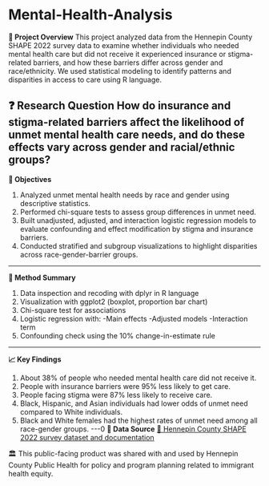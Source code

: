 
# Mental-Health-Analysis

**🧠 Project Overview**
This project analyzed data from the Hennepin County SHAPE 2022 survey data to examine whether individuals who needed mental health care but did not receive it experienced insurance or stigma-related barriers, and how these barriers differ across gender and race/ethnicity. We used statistical modeling to identify patterns and disparities in access to care using R language.

**❓ Research Question**
How do insurance and stigma-related barriers affect the likelihood of unmet mental health care needs, and do these effects vary across gender and racial/ethnic groups?
---
**🎯 Objectives**
1. Analyzed unmet mental health needs by race and gender using descriptive statistics.
2. Performed chi-square tests to assess group differences in unmet need.
3. Built unadjusted, adjusted, and interaction logistic regression models to evaluate confounding and effect modification by stigma and insurance barriers.
4. Conducted stratified and subgroup visualizations to highlight disparities across race-gender-barrier groups.
---
**🔬 Method Summary**
1. Data inspection and recoding with dplyr in R language
2. Visualization with ggplot2 (boxplot, proportion bar chart)
3. Chi-square test for associations
4. Logistic regression with:
-Main effects
-Adjusted models
-Interaction term 
5. Confounding check using the 10% change-in-estimate rule
---
**📈 Key Findings**
1. About 38% of people who needed mental health care did not receive it.
2. People with insurance barriers were 95% less likely to get care.
3. People facing stigma were 87% less likely to receive care.
4. Black, Hispanic, and Asian individuals had lower odds of unmet need compared to White individuals.
5. Black and White females had the highest rates of unmet need among all race-gender groups.
---0
**📂 Data Source**
[🔗 Hennepin County SHAPE 2022 survey dataset and documentation](https://www.hennepin.us/your-government/research-data/shape-surveys)

🏛️ This public-facing product was shared with and used by Hennepin County Public Health for policy and program planning related to immigrant health equity.
